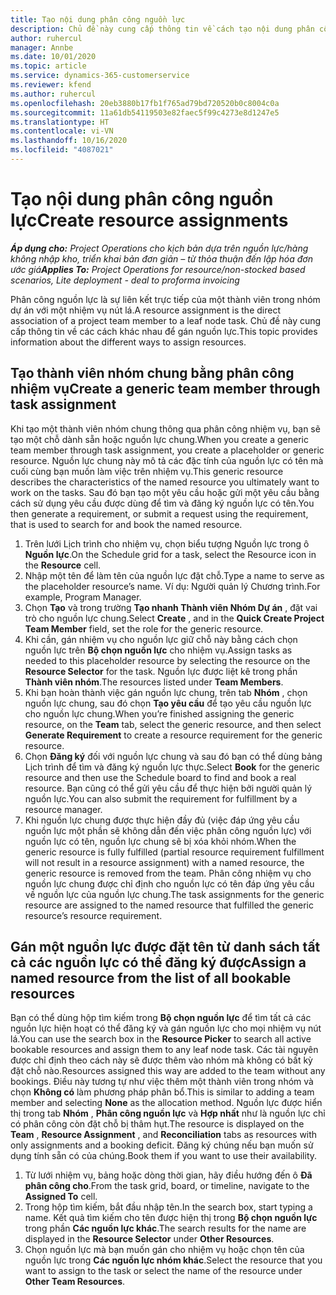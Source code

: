 ```yaml
---
title: Tạo nội dung phân công nguồn lực
description: Chủ đề này cung cấp thông tin về cách tạo nội dung phân công nguồn lực chung và có tên.
author: ruhercul
manager: Annbe
ms.date: 10/01/2020
ms.topic: article
ms.service: dynamics-365-customerservice
ms.reviewer: kfend
ms.author: ruhercul
ms.openlocfilehash: 20eb3880b17fb1f765ad79bd720520b0c8004c0a
ms.sourcegitcommit: 11a61db54119503e82faec5f99c4273e8d1247e5
ms.translationtype: HT
ms.contentlocale: vi-VN
ms.lasthandoff: 10/16/2020
ms.locfileid: "4087021"
---
```

# <a name="create-resource-assignments"></a><span data-ttu-id="552b8-103">Tạo nội dung phân công nguồn lực</span><span class="sxs-lookup"><span data-stu-id="552b8-103">Create resource assignments</span></span>

<span data-ttu-id="552b8-104">_**Áp dụng cho:** Project Operations cho kịch bản dựa trên nguồn lực/hàng không nhập kho, triển khai bản đơn giản – từ thỏa thuận đến lập hóa đơn ước giá_</span><span class="sxs-lookup"><span data-stu-id="552b8-104">_**Applies To:** Project Operations for resource/non-stocked based scenarios, Lite deployment - deal to proforma invoicing_</span></span>


<span data-ttu-id="552b8-105">Phân công nguồn lực là sự liên kết trực tiếp của một thành viên trong nhóm dự án với một nhiệm vụ nút lá.</span><span class="sxs-lookup"><span data-stu-id="552b8-105">A resource assignment is the direct association of a project team member to a leaf node task.</span></span> <span data-ttu-id="552b8-106">Chủ đề này cung cấp thông tin về các cách khác nhau để gán nguồn lực.</span><span class="sxs-lookup"><span data-stu-id="552b8-106">This topic provides information about the different ways to assign resources.</span></span>

## <a name="create-a-generic-team-member-through-task-assignment"></a><span data-ttu-id="552b8-107">Tạo thành viên nhóm chung bằng phân công nhiệm vụ</span><span class="sxs-lookup"><span data-stu-id="552b8-107">Create a generic team member through task assignment</span></span>


<span data-ttu-id="552b8-108">Khi tạo một thành viên nhóm chung thông qua phân công nhiệm vụ, bạn sẽ tạo một chỗ dành sẵn hoặc nguồn lực chung.</span><span class="sxs-lookup"><span data-stu-id="552b8-108">When you create a generic team member through task assignment, you create a placeholder or generic resource.</span></span> <span data-ttu-id="552b8-109">Nguồn lực chung này mô tả các đặc tính của nguồn lực có tên mà cuối cùng bạn muốn làm việc trên nhiệm vụ.</span><span class="sxs-lookup"><span data-stu-id="552b8-109">This generic resource describes the characteristics of the named resource you ultimately want to work on the tasks.</span></span> <span data-ttu-id="552b8-110">Sau đó bạn tạo một yêu cầu hoặc gửi một yêu cầu bằng cách sử dụng yêu cầu được dùng để tìm và đăng ký nguồn lực có tên.</span><span class="sxs-lookup"><span data-stu-id="552b8-110">You then generate a requirement, or submit a request using the requirement, that is used to search for and book the named resource.</span></span>

1. <span data-ttu-id="552b8-111">Trên lưới Lịch trình cho nhiệm vụ, chọn biểu tượng Nguồn lực trong ô **Nguồn lực**.</span><span class="sxs-lookup"><span data-stu-id="552b8-111">On the Schedule grid for a task, select the Resource icon in the **Resource** cell.</span></span>
2. <span data-ttu-id="552b8-112">Nhập một tên để làm tên của nguồn lực đặt chỗ.</span><span class="sxs-lookup"><span data-stu-id="552b8-112">Type a name to serve as the placeholder resource’s name.</span></span> <span data-ttu-id="552b8-113">Ví dụ: Người quản lý Chương trình.</span><span class="sxs-lookup"><span data-stu-id="552b8-113">For example, Program Manager.</span></span>
3. <span data-ttu-id="552b8-114">Chọn **Tạo** và trong trường **Tạo nhanh Thành viên Nhóm Dự án** , đặt vai trò cho nguồn lực chung.</span><span class="sxs-lookup"><span data-stu-id="552b8-114">Select **Create** , and in the **Quick Create Project Team Member** field, set the role for the generic resource.</span></span>
4. <span data-ttu-id="552b8-115">Khi cần, gán nhiệm vụ cho nguồn lực giữ chỗ này bằng cách chọn nguồn lực trên **Bộ chọn nguồn lực** cho nhiệm vụ.</span><span class="sxs-lookup"><span data-stu-id="552b8-115">Assign tasks as needed to this placeholder resource by selecting the resource on the **Resource Selector** for the task.</span></span> <span data-ttu-id="552b8-116">Nguồn lực được liệt kê trong phần **Thành viên nhóm**.</span><span class="sxs-lookup"><span data-stu-id="552b8-116">The resources listed under **Team Members**.</span></span>
5. <span data-ttu-id="552b8-117">Khi bạn hoàn thành việc gán nguồn lực chung, trên tab **Nhóm** , chọn nguồn lực chung, sau đó chọn **Tạo yêu cầu** để tạo yêu cầu nguồn lực cho nguồn lực chung.</span><span class="sxs-lookup"><span data-stu-id="552b8-117">When you’re finished assigning the generic resource, on the **Team** tab, select the generic resource, and then select **Generate Requirement** to create a resource requirement for the generic resource.</span></span>
6. <span data-ttu-id="552b8-118">Chọn **Đăng ký** đối với nguồn lực chung và sau đó bạn có thể dùng bảng Lịch trình để tìm và đăng ký nguồn lực thực.</span><span class="sxs-lookup"><span data-stu-id="552b8-118">Select **Book** for the generic resource and then use the Schedule board to find and book a real resource.</span></span> <span data-ttu-id="552b8-119">Bạn cũng có thể gửi yêu cầu để thực hiện bởi người quản lý nguồn lực.</span><span class="sxs-lookup"><span data-stu-id="552b8-119">You can also submit the requirement for fulfillment by a resource manager.</span></span>
7. <span data-ttu-id="552b8-120">Khi nguồn lực chung được thực hiện đầy đủ (việc đáp ứng yêu cầu nguồn lực một phần sẽ không dẫn đến việc phân công nguồn lực) với nguồn lực có tên, nguồn lực chung sẽ bị xóa khỏi nhóm.</span><span class="sxs-lookup"><span data-stu-id="552b8-120">When the generic resource is fully fulfilled (partial resource requirement fulfillment will not result in a resource assignment) with a named resource, the generic resource is removed from the team.</span></span> <span data-ttu-id="552b8-121">Phân công nhiệm vụ cho nguồn lực chung được chỉ định cho nguồn lực có tên đáp ứng yêu cầu về nguồn lực của nguồn lực chung.</span><span class="sxs-lookup"><span data-stu-id="552b8-121">The task assignments for the generic resource are assigned to the named resource that fulfilled the generic resource’s resource requirement.</span></span>

## <a name="assign-a-named-resource-from-the-list-of-all-bookable-resources"></a><span data-ttu-id="552b8-122">Gán một nguồn lực được đặt tên từ danh sách tất cả các nguồn lực có thể đăng ký được</span><span class="sxs-lookup"><span data-stu-id="552b8-122">Assign a named resource from the list of all bookable resources</span></span>

<span data-ttu-id="552b8-123">Bạn có thể dùng hộp tìm kiếm trong **Bộ chọn nguồn lực** để tìm tất cả các nguồn lực hiện hoạt có thể đăng ký và gán nguồn lực cho mọi nhiệm vụ nút lá.</span><span class="sxs-lookup"><span data-stu-id="552b8-123">You can use the search box in the **Resource Picker** to search all active bookable resources and assign them to any leaf node task.</span></span> <span data-ttu-id="552b8-124">Các tài nguyên được chỉ định theo cách này sẽ được thêm vào nhóm mà không có bất kỳ đặt chỗ nào.</span><span class="sxs-lookup"><span data-stu-id="552b8-124">Resources assigned this way are added to the team without any bookings.</span></span> <span data-ttu-id="552b8-125">Điều này tương tự như việc thêm một thành viên trong nhóm và chọn **Không có** làm phương pháp phân bổ.</span><span class="sxs-lookup"><span data-stu-id="552b8-125">This is similar to adding a team member and selecting **None** as the allocation method.</span></span> <span data-ttu-id="552b8-126">Nguồn lực được hiển thị trong tab **Nhóm** , **Phân công nguồn lực** và **Hợp nhất** như là nguồn lực chỉ có phân công còn đặt chỗ bị thâm hụt.</span><span class="sxs-lookup"><span data-stu-id="552b8-126">The resource is displayed on the **Team** , **Resource Assignment** , and **Reconciliation** tabs as resources with only assignments and a booking deficit.</span></span> <span data-ttu-id="552b8-127">Đăng ký chúng nếu bạn muốn sử dụng tính sẵn có của chúng.</span><span class="sxs-lookup"><span data-stu-id="552b8-127">Book them if you want to use their availability.</span></span>

1. <span data-ttu-id="552b8-128">Từ lưới nhiệm vụ, bảng hoặc dòng thời gian, hãy điều hướng đến ô **Đã phân công cho**.</span><span class="sxs-lookup"><span data-stu-id="552b8-128">From the task grid, board, or timeline, navigate to the **Assigned To** cell.</span></span>
2. <span data-ttu-id="552b8-129">Trong hộp tìm kiếm, bắt đầu nhập tên.</span><span class="sxs-lookup"><span data-stu-id="552b8-129">In the search box, start typing a name.</span></span> <span data-ttu-id="552b8-130">Kết quả tìm kiếm cho tên được hiện thị trong **Bộ chọn nguồn lực** trong phần **Các nguồn lực khác**.</span><span class="sxs-lookup"><span data-stu-id="552b8-130">The search results for the name are displayed in the **Resource Selector** under **Other Resources**.</span></span>
3. <span data-ttu-id="552b8-131">Chọn nguồn lực mà bạn muốn gán cho nhiệm vụ hoặc chọn tên của nguồn lực trong **Các nguồn lực nhóm khác**.</span><span class="sxs-lookup"><span data-stu-id="552b8-131">Select the resource that you want to assign to the task or select the name of the resource under **Other Team Resources**.</span></span>
